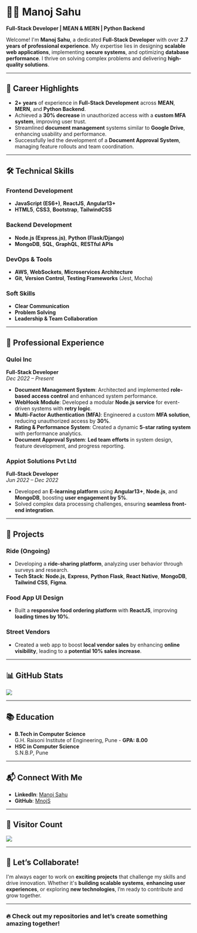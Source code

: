 # 👨‍💻 **Manoj Sahu**  
**Full-Stack Developer | MEAN & MERN | Python Backend**  

Welcome! I'm **Manoj Sahu**, a dedicated **Full-Stack Developer** with over **2.7 years of professional experience**. My expertise lies in designing **scalable web applications**, implementing **secure systems**, and optimizing **database performance**. I thrive on solving complex problems and delivering **high-quality solutions**.  

---

## 🌟 **Career Highlights**  

- **2+ years** of experience in **Full-Stack Development** across **MEAN**, **MERN**, and **Python Backend**.  
- Achieved a **30% decrease** in unauthorized access with a **custom MFA system**, improving user trust.  
- Streamlined **document management** systems similar to **Google Drive**, enhancing usability and performance.  
- Successfully led the development of a **Document Approval System**, managing feature rollouts and team coordination.  

---

## 🛠 **Technical Skills**  

### **Frontend Development**  
- **JavaScript (ES6+)**, **ReactJS**, **Angular13+**  
- **HTML5**, **CSS3**, **Bootstrap**, **TailwindCSS**  

### **Backend Development**  
- **Node.js (Express.js)**, **Python (Flask/Django)**  
- **MongoDB**, **SQL**, **GraphQL**, **RESTful APIs**  

### **DevOps & Tools**  
- **AWS**, **WebSockets**, **Microservices Architecture**  
- **Git**, **Version Control**, **Testing Frameworks** (Jest, Mocha)  

### **Soft Skills**  
- **Clear Communication**  
- **Problem Solving**  
- **Leadership & Team Collaboration**  

---

## 🏢 **Professional Experience**  

### **Quloi Inc**  
**Full-Stack Developer**  
*Dec 2022 – Present*  

- **Document Management System**: Architected and implemented **role-based access control** and enhanced system performance.  
- **WebHook Module**: Developed a modular **Node.js service** for event-driven systems with **retry logic**.  
- **Multi-Factor Authentication (MFA)**: Engineered a custom **MFA solution**, reducing unauthorized access by **30%**.  
- **Rating & Performance System**: Created a dynamic **5-star rating system** with performance analytics.  
- **Document Approval System**: **Led team efforts** in system design, feature development, and progress reporting.  

### **Appiot Solutions Pvt Ltd**  
**Full-Stack Developer**  
*Jun 2022 – Dec 2022*  

- Developed an **E-learning platform** using **Angular13+**, **Node.js**, and **MongoDB**, boosting **user engagement by 5%**.  
- Solved complex data processing challenges, ensuring **seamless front-end integration**.  

---

## 🚀 **Projects**  

### **Ride (Ongoing)**  
- Developing a **ride-sharing platform**, analyzing user behavior through surveys and research.  
- **Tech Stack**: **Node.js**, **Express**, **Python Flask**, **React Native**, **MongoDB**, **Tailwind CSS**, **Figma**.  

### **Food App UI Design**  
- Built a **responsive food ordering platform** with **ReactJS**, improving **loading times by 10%**.  

### **Street Vendors**  
- Created a web app to boost **local vendor sales** by enhancing **online visibility**, leading to a **potential 10% sales increase**.  

---


## 📊 **GitHub Stats**  

<img align="center" src="https://github-readme-stats.vercel.app/api/top-langs/?username=MnojS&layout=compact&langs_count=10&hide=php,perl&theme=radical&custom_title=Languages%20I%20Code%20In" />


---

## 📚 **Education**  

- **B.Tech in Computer Science**  
  G.H. Raisoni Institute of Engineering, Pune - **GPA: 8.00**  
- **HSC in Computer Science**  
  S.N.B.P, Pune  

---

## 📬 **Connect With Me**  

- **LinkedIn**: [Manoj Sahu](https://www.linkedin.com/in/manoj-sahu-6a70941a5/)  
- **GitHub**: [MnojS](https://github.com/MnojS)  

---

## 👀 **Visitor Count**  

<img src="https://profile-counter.glitch.me/MnojS/count.svg" align="center"></img>  

---

## 💬 **Let’s Collaborate!**  

I'm always eager to work on **exciting projects** that challenge my skills and drive innovation. Whether it's **building scalable systems**, **enhancing user experiences**, or exploring **new technologies**, I’m ready to contribute and grow together.  

---

### 🔥 **Check out my repositories and let’s create something amazing together!**
